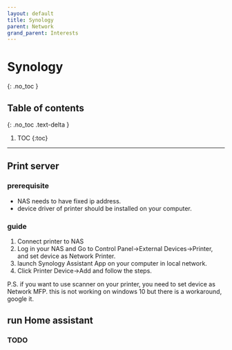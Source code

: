 ```yaml
---
layout: default
title: Synology
parent: Network
grand_parent: Interests
---
```


# Synology
{: .no_toc }

## Table of contents
{: .no_toc .text-delta }

1. TOC
{:toc}

---

## Print server

### prerequisite

- NAS needs to have fixed ip address.
- device driver of printer should be installed on your computer.

### guide

1. Connect printer to NAS
2. Log in your NAS and Go to Control Panel->External Devices->Printer, and set device as Network Printer.
3. launch Synology Assistant App on your computer in local network.
4. Click Printer Device->Add and follow the steps.

P.S. if you want to use scanner on your printer, you need to set device as Network MFP. this is not working on windows 10 but there is a workaround, google it.

## run Home assistant

### TODO

